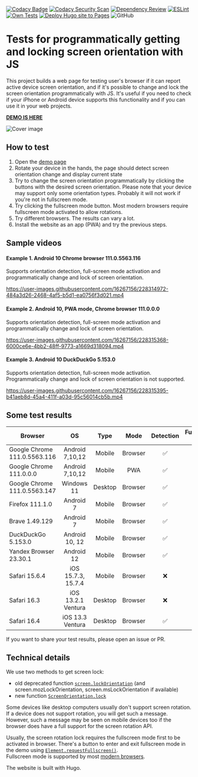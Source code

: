 [![Codacy Badge](https://app.codacy.com/project/badge/Grade/5c1b2a41dee048348186f7768e9a265c)](https://app.codacy.com/gh/walitoff/screen-orientation-test/dashboard?utm_source=gh\&utm_medium=referral\&utm_content=\&utm_campaign=Badge_grade)
[![Codacy Security Scan](https://github.com/walitoff/screen-orientation-test/actions/workflows/codacy.yml/badge.svg)](https://github.com/walitoff/screen-orientation-test/actions/workflows/codacy.yml)
[![Dependency Review](https://github.com/walitoff/screen-orientation-test/actions/workflows/dependency-review.yml/badge.svg)](https://github.com/walitoff/screen-orientation-test/actions/workflows/dependency-review.yml)
[![ESLint](https://github.com/walitoff/screen-orientation-test/actions/workflows/eslint.yml/badge.svg)](https://github.com/walitoff/screen-orientation-test/actions/workflows/eslint.yml)
[![Own Tests](https://github.com/walitoff/screen-orientation-test/actions/workflows/node.js.yml/badge.svg)](https://github.com/walitoff/screen-orientation-test/actions/workflows/node.js.yml)
[![Deploy Hugo site to Pages](https://github.com/walitoff/screen-orientation-test/actions/workflows/hugo.yml/badge.svg)](https://github.com/walitoff/screen-orientation-test/actions/workflows/hugo.yml)
![GitHub](https://img.shields.io/github/license/walitoff/screen-orientation-test?color=blue)

# Tests for programmatically getting and locking screen orientation with JS

This project builds a web page for testing user's browser if it can report active device screen orientation, and
if it's possible to change and lock the screen orientation programmatically with JS.
It's useful if you need to check if your iPhone or Android device supports this functionality and if
you can use it in your web projects.

**[DEMO IS HERE](https://screen-orientation-test.walitoff.com/)**

![Cover image](https://user-images.githubusercontent.com/16267156/228318924-5fb7f389-9570-4732-b60d-a13960f5c4f6.jpg)

## How to test

1. Open the [demo page](https://screen-orientation-test.walitoff.com/)
2. Rotate your device in the hands, the page should detect screen orientation change and display current state
3. Try to change the screen orientation programmatically by clicking the buttons with the desired screen orientation.
   Please note that your device may support only some orientation types.
   Probably it will not work if you're not in fullscreen mode.
4. Try clicking the fullscreen mode button. Most modern browsers require fullscreen mode activated to allow rotations.
5. Try different browsers. The results can vary a lot.
6. Install the website as an app (PWA) and try the previous steps.

## Sample videos

#### Example 1. Android 10 Chrome browser 111.0.5563.116

Supports orientation detection, full-screen mode activation and programmatically change and lock of screen orientation.

https://user-images.githubusercontent.com/16267156/228314972-484a3d26-2468-4af5-b5d1-ea0756f3d021.mp4

#### Example 2. Android 10, PWA mode, Chrome browser 111.0.0.0

Supports orientation detection,
full-screen mode activation and programmatically change and lock of screen orientation.

https://user-images.githubusercontent.com/16267156/228315368-6000ce6e-4bb2-48ff-9773-a1669d318094.mp4

#### Example 3. Android 10 DuckDuckGo 5.153.0

Supports orientation detection, full-screen mode activation.
Programmatically change and lock of screen orientation is not supported.

https://user-images.githubusercontent.com/16267156/228315395-b41aeb8d-45a4-411f-a03d-95c56014cb5b.mp4

## Some test results

| Browser                      |         OS         |  Type   |  Mode   | Detection | Fullscreen Mode | Rotation |
|------------------------------|:------------------:|:-------:|:-------:|:---------:|:---------------:|:--------:|
| Google Chrome 111.0.5563.116 |  Android 7,10,12   | Mobile  | Browser |     ✅     |        ✅        |    ✅     |
| Google Chrome 111.0.0.0      |  Android 7,10,12   | Mobile  |   PWA   |     ✅     |        ✅        |    ✅     |
| Google Chrome 111.0.5563.147 |     Windows 11     | Desktop | Browser |     ✅     |        ✅        |    ❌     |
| Firefox 111.1.0              |     Android 7      | Mobile  | Browser |     ✅     |        ✅        |    ❌     |
| Brave 1.49.129               |     Android 7      | Mobile  | Browser |     ✅     |        ✅        |    ✅     |
| DuckDuckGo 5.153.0           |   Android 10, 12   | Mobile  | Browser |     ✅     |        ✅        |    ❌     |
| Yandex Browser 23.30.1       |     Android 12     | Mobile  | Browser |     ✅     |        ✅        |    ✅     |
| Safari 15.6.4                | iOS 15.7.3, 15.7.4 | Mobile  | Browser |     ❌     |        ❌        |    ❌     |
| Safari 16.3                  | iOS 13.2.1 Ventura | Desktop | Browser |     ❌     |        ❌        |    ❌     |
| Safari 16.4                  |  iOS 13.3 Ventura  | Desktop | Browser |     ✅     |        ✅        |    ❌     |

If you want to share your test results, please open an issue or PR.

## Technical details

We use two methods to get screen lock:

* old deprecated
  function [`screen.lockOrientation`](https://developer.mozilla.org/en-US/docs/Web/API/Screen/lockOrientation)
  (and screen.mozLockOrientation, screen.msLockOrientation if available)
* new function [`ScreenOrientation.lock`](https://developer.mozilla.org/en-US/docs/Web/API/ScreenOrientation/lock)

Some devices like desktop computers usually don't support screen rotation.
If a device does not support rotation, you will get such a message.
However, such a message may be seen on mobile devices too if the browser does have a full
support for the screen rotation API.

Usually, the screen rotation lock requires the fullscreen mode first to be activated in browser.
There's a button to enter and exit fullscreen mode in the demo
using [`Element.requestFullscreen()`](https://developer.mozilla.org/en-US/docs/Web/API/Element/requestFullscreen).\
Fullscreen mode is supported by most [modern browsers](https://caniuse.com/mdn-api_document_fullscreen).

The website is built with Hugo.
